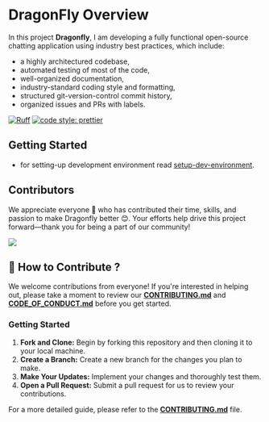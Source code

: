 # DragonFly Overview

In this project **Dragonfly**, I am developing a fully functional open-source chatting application using industry best practices, which include:

- a highly architectured codebase,
- automated testing of most of the code,
- well-organized documentation,
- industry-standard coding style and formatting,
- structured git-version-control commit history,
- organized issues and PRs with labels.

[![Ruff](https://img.shields.io/endpoint?url=https://raw.githubusercontent.com/astral-sh/ruff/main/assets/badge/v2.json)](https://github.com/astral-sh/ruff)
[![code style: prettier](https://img.shields.io/badge/code_style-prettier-ff69b4.svg)](https://github.com/prettier/prettier)

## Getting Started

- for setting-up development environment read [setup-dev-environment](docs/setup-dev-environment.md).

## Contributors

We appreciate everyone 💖 who has contributed their time, skills, and passion to make Dragonfly better 😊. Your efforts help drive this project forward—thank you for being a part of our community!

<a href="https://github.com/jitendra-ky/dragonfly/graphs/contributors"> <img align="center" src="https://contrib.rocks/image?max=100&repo=jitendra-ky/dragonfly"/> </a>

## 🤝 How to Contribute ?

We welcome contributions from everyone! If you're interested in helping out, please take a moment to review our **[CONTRIBUTING.md](./CONTRIBUTING.md)** and **[CODE_OF_CONDUCT.md](./CODE_OF_CONDUCT.md)** before you get started.

### Getting Started

1.  **Fork and Clone:** Begin by forking this repository and then cloning it to your local machine.
2.  **Create a Branch:** Create a new branch for the changes you plan to make.
3.  **Make Your Updates:** Implement your changes and thoroughly test them.
4.  **Open a Pull Request:** Submit a pull request for us to review your contributions.

For a more detailed guide, please refer to the **[CONTRIBUTING.md](./CONTRIBUTING.md)** file.
